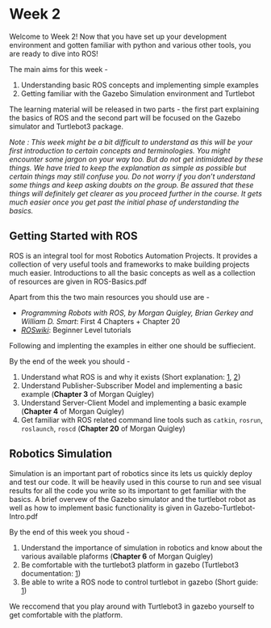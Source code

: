 # Week 2

Welcome to Week 2! Now that you have set up your development environment and gotten familiar with python and various other tools,  you are ready to dive into ROS!

The main aims for this week -
1. Understanding basic ROS concepts and implementing simple examples
2. Getting familiar with the Gazebo Simulation environment and Turtlebot

The learning material will be released in two parts - the first part explaining the basics of ROS and the second part will be focused on the Gazebo simulator and Turtlebot3 package.

_Note : This week might be a bit difficult to understand as this will be your first introduction to certain concepts and terminologies. You might encounter some jargon on your way too. But do not get intimidated by these things. We have tried to keep the explanation as simple as possible but certain things may still confuse you. Do not worry if you don’t understand some things and keep asking doubts on the group. Be assured that these things will definitely get clearer as you proceed further in the course. It gets much easier once you get past the initial phase of understanding the basics._


## Getting Started with ROS

ROS is an integral tool for most Robotics Automation Projects. It provides a collection of very useful tools and frameworks to make building projects much easier. Introductions to all the basic concepts as well as a collection of resources are given in ROS-Basics.pdf

Apart from this the two main resources you should use are -
-  _Programming Robots with ROS, by Morgan Quigley, Brian Gerkey and William D. Smart_: First 4 Chapters + Chapter 20
- [_ROSwiki_](http://wiki.ros.org/ROS/Tutorials): Beginner Level tutorials

Following and implenting the examples in either one should be suffiecient.

By the end of the week you should  -

1. Understand what ROS is and why it exists (Short explanation: [1](https://www.youtube.com/watch?v=J1qT85pTW0w&feature=youtu.be), [2](https://www.youtube.com/watch?v=UL1_Ue4rUWs))
2. Understand Publisher-Subscriber Model and implementing a basic example (**Chapter 3** of Morgan Quigley)
3. Understand Server-Client Model and implementing a basic example (**Chapter 4** of Morgan Quigley)
4. Get familiar with ROS related command line tools such as `catkin`, `rosrun`, `roslaunch`, `roscd` (**Chapter 20** of Morgan Quigley)


## Robotics Simulation

Simulation is an important part of robotics since its lets us quickly deploy and test our code. It will be heavily used in this course to run and see visual results for all the code you write so its important to get familiar with the basics. A brief overvew of the Gazebo simulator and the turtlebot robot as well as how to implement basic functionality is given in Gazebo-Turtlebot-Intro.pdf

By the end of this week you shoud -

1. Understand the importance of simulation in robotics and know about the various available plaforms (**Chapter 6** of Morgan Quigley)
2. Be comfortable with the turtlebot3 platform in gazebo (Turtlebot3 documentation: [1](http://emanual.robotis.com/docs/en/platform/turtlebot3/simulation/#turtlebot3-simulation-using-gazebo))
2. Be able to write a ROS node to control turtlebot in gazebo (Short guide: [1](https://www.youtube.com/watch?v=yEwi1__NJrE))

We reccomend that you play around with Turtlebot3 in gazebo yourself to get comfortable with the platform.
